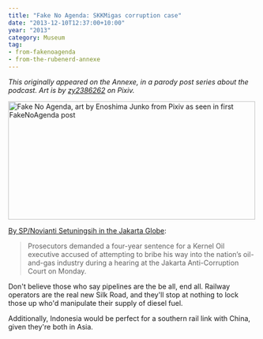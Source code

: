 ```yaml
---
title: "Fake No Agenda: SKKMigas corruption case"
date: "2013-12-10T12:37:00+10:00"
year: "2013"
category: Museum
tag:
- from-fakenoagenda
- from-the-rubenerd-annexe
---
```

<p style="font-style:italic;">This originally appeared on the Annexe, in a parody post series about the podcast. Art is by <a href="http://www.pixiv.net/member_illust.php?mode=medium&illust_id=39686291">zy2386262</a> on Pixiv.</p>

<p><img src="https://rubenerd.com/files/2013/fakenoagenda.jpg" srcset="https://rubenerd.com/files/2013/fakenoagenda.jpg 1x, https://rubenerd.com/files/2013/fakenoagenda@2x.jpg 2x" alt="Fake No Agenda, art by Enoshima Junko from Pixiv as seen in first FakeNoAgenda post" style="width:500px; height:240px" /></p>

[By SP/Novianti Setuningsih in the Jakarta Globe](http://www.thejakartaglobe.com/news/kernel-oil-exec-faces-four-years-in-skkmigas-graft-case/):

> Prosecutors demanded a four-year sentence for a Kernel Oil executive accused of attempting to bribe his way into the nation’s oil-and-gas industry during a hearing at the Jakarta Anti-Corruption Court on Monday.

Don't believe those who say pipelines are the be all, end all. Railway operators are the real new Silk Road, and they'll stop at nothing to lock those up who'd manipulate their supply of diesel fuel.

Additionally, Indonesia would be perfect for a southern rail link with China, given they're both in Asia.

